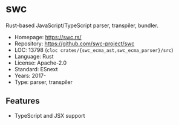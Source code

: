 # swc

Rust-based JavaScript/TypeScript parser, transpiler, bundler.

* Homepage:   https://swc.rs/
* Repository: https://github.com/swc-project/swc
* LOC:        13798 (`cloc crates/{swc_ecma_ast,swc_ecma_parser}/src`)
* Language:   Rust
* License:    Apache-2.0
* Standard:   ESnext
* Years:      2017-
* Type:       parser, transpiler

## Features

* TypeScript and JSX support
